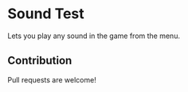 # Sound Test

Lets you play any sound in the game from the menu.

## Contribution

Pull requests are welcome!

